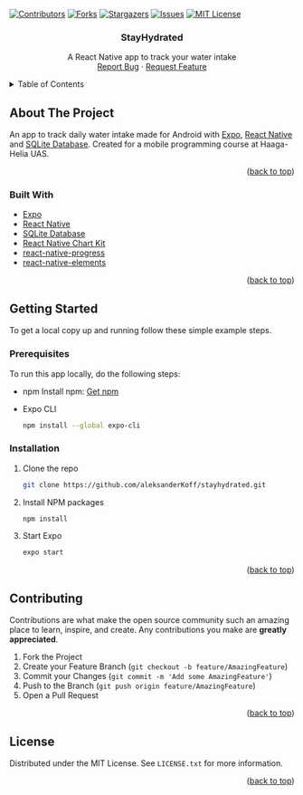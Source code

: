 <div id="top"></div>


<!-- PROJECT SHIELDS -->
<!--
*** I'm using markdown "reference style" links for readability.
*** Reference links are enclosed in brackets [ ] instead of parentheses ( ).
*** See the bottom of this document for the declaration of the reference variables
*** for contributors-url, forks-url, etc. This is an optional, concise syntax you may use.
*** https://www.markdownguide.org/basic-syntax/#reference-style-links
-->
[![Contributors][contributors-shield]][contributors-url]
[![Forks][forks-shield]][forks-url]
[![Stargazers][stars-shield]][stars-url]
[![Issues][issues-shield]][issues-url]
[![MIT License][license-shield]][license-url]



<h3 align="center">StayHydrated</h3>

  <p align="center">
    A React Native app to track your water intake
    <br />
    <a href="https://github.com/aleksanderKoff/stayhydrated/issues">Report Bug</a>
    ·
    <a href="https://github.com/aleksanderKoff/stayhydrated/issues">Request Feature</a>
  </p>
</div>



<!-- TABLE OF CONTENTS -->
<details>
  <summary>Table of Contents</summary>
  <ol>
    <li>
      <a href="#about-the-project">About The Project</a>
      <ul>
        <li><a href="#built-with">Built With</a></li>
      </ul>
    </li>
    <li>
      <a href="#getting-started">Getting Started</a>
      <ul>
        <li><a href="#prerequisites">Prerequisites</a></li>
        <li><a href="#installation">Installation</a></li>
      </ul>
    </li>
    <li><a href="#usage">Usage</a></li>
    <li><a href="#roadmap">Roadmap</a></li>
    <li><a href="#contributing">Contributing</a></li>
    <li><a href="#license">License</a></li>
    <li><a href="#contact">Contact</a></li>
    <li><a href="#acknowledgments">Acknowledgments</a></li>
  </ol>
</details>



<!-- ABOUT THE PROJECT -->
## About The Project

An app to track daily water intake made for Android with [Expo](https://expo.io/), [React Native](https://reactnative.dev/) and [SQLite Database](https://www.sqlite.org/index.html). Created for a mobile programming course at Haaga-Helia UAS.

<p align="right">(<a href="#top">back to top</a>)</p>



### Built With

* [Expo](https://expo.io/)
* [React Native](https://reactnative.dev/)
* [SQLite Database](https://www.sqlite.org/index.html)
* [React Native Chart Kit](https://www.npmjs.com/package/react-native-chart-kit)
* [react-native-progress](https://www.npmjs.com/package/react-native-progress)
* [react-native-elements](https://reactnativeelements.com/)

<p align="right">(<a href="#top">back to top</a>)</p>



<!-- GETTING STARTED -->
## Getting Started

To get a local copy up and running follow these simple example steps.

### Prerequisites

To run this app locally, do the following steps:
* npm
  Install npm: [Get npm](https://www.npmjs.com/get-npm)
  
* Expo CLI
  ```sh
  npm install --global expo-cli
  ```

### Installation

1. Clone the repo
   ```sh
   git clone https://github.com/aleksanderKoff/stayhydrated.git
   ```
2. Install NPM packages
   ```sh
   npm install
   ```
3. Start Expo
   ```sh
   expo start
   ```

<p align="right">(<a href="#top">back to top</a>)</p>




<!-- CONTRIBUTING -->
## Contributing

Contributions are what make the open source community such an amazing place to learn, inspire, and create. Any contributions you make are **greatly appreciated**.

1. Fork the Project
2. Create your Feature Branch (`git checkout -b feature/AmazingFeature`)
3. Commit your Changes (`git commit -m 'Add some AmazingFeature'`)
4. Push to the Branch (`git push origin feature/AmazingFeature`)
5. Open a Pull Request

<p align="right">(<a href="#top">back to top</a>)</p>



<!-- LICENSE -->
## License

Distributed under the MIT License. See `LICENSE.txt` for more information.

<p align="right">(<a href="#top">back to top</a>)</p>



<!-- MARKDOWN LINKS & IMAGES -->
<!-- https://www.markdownguide.org/basic-syntax/#reference-style-links -->
[contributors-shield]: https://img.shields.io/github/contributors/aleksanderKoff/stayhydrated.svg?style=for-the-badge
[contributors-url]: https://github.com/aleksanderKoff/stayhydrated/graphs/contributors
[forks-shield]: https://img.shields.io/github/forks/aleksanderKoff/stayhydrated.svg?style=for-the-badge
[forks-url]: https://github.com/aleksanderKoff/stayhydrated/network/members
[stars-shield]: https://img.shields.io/github/stars/aleksanderKoff/stayhydrated.svg?style=for-the-badge
[stars-url]: https://github.com/aleksanderKoff/stayhydrated/stargazers
[issues-shield]: https://img.shields.io/github/issues/aleksanderKoff/stayhydrated.svg?style=for-the-badge
[issues-url]: https://github.com/aleksanderKoff/stayhydrated/issues
[license-shield]: https://img.shields.io/github/license/aleksanderKoff/stayhydrated.svg?style=for-the-badge
[license-url]: https://github.com/aleksanderKoff/stayhydrated/blob/master/LICENSE
